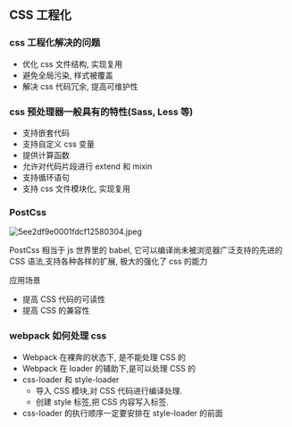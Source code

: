 ## CSS 工程化

### css 工程化解决的问题

- 优化 css 文件结构, 实现复用
- 避免全局污染, 样式被覆盖
- 解决 css 代码冗余, 提高可维护性

### css 预处理器一般具有的特性(Sass, Less 等)

- 支持嵌套代码
- 支持自定义 css 变量
- 提供计算函数
- 允许对代码片段进行 extend 和 mixin
- 支持循环语句
- 支持 css 文件模块化, 实现复用

### PostCss

![5ee2df9e0001fdcf12580304.jpeg](https://s2.loli.net/2022/02/13/ZBAyn3VuUHkWevx.png)

PostCss 相当于 js 世界里的 babel, 它可以编译尚未被浏览器广泛支持的先进的 CSS 语法,支持各种各样的扩展, 极大的强化了 css 的能力

应用场景

- 提高 CSS 代码的可读性
- 提高 CSS 的兼容性

### webpack 如何处理 css

- Webpack 在裸奔的状态下, 是不能处理 CSS 的
- Webpack 在 loader 的辅助下,是可以处理 CSS 的
- css-loader 和 style-loader
  - 导入 CSS 模块,对 CSS 代码进行编译处理.
  - 创建 style 标签,把 CSS 内容写入标签.
- css-loader 的执行顺序一定要安排在 style-loader 的前面
